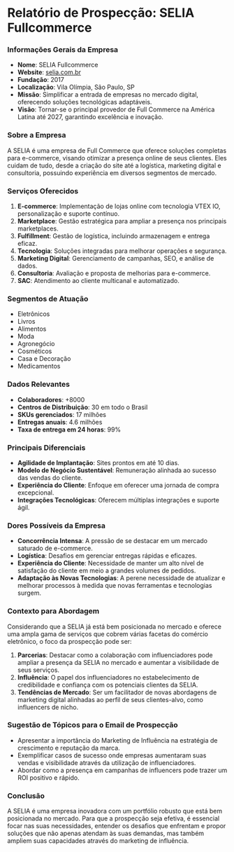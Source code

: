 # Relatório de Prospecção: SELIA Fullcommerce

### Informações Gerais da Empresa
- **Nome**: SELIA Fullcommerce
- **Website**: [selia.com.br](https://www.selia.com.br)
- **Fundação**: 2017
- **Localização**: Vila Olímpia, São Paulo, SP
- **Missão**: Simplificar a entrada de empresas no mercado digital, oferecendo soluções tecnológicas adaptáveis.
- **Visão**: Tornar-se o principal provedor de Full Commerce na América Latina até 2027, garantindo excelência e inovação.

### Sobre a Empresa
A SELIA é uma empresa de Full Commerce que oferece soluções completas para e-commerce, visando otimizar a presença online de seus clientes. Eles cuidam de tudo, desde a criação do site até a logística, marketing digital e consultoria, possuindo experiência em diversos segmentos de mercado.

### Serviços Oferecidos
1. **E-commerce**: Implementação de lojas online com tecnologia VTEX IO, personalização e suporte contínuo.
2. **Marketplace**: Gestão estratégica para ampliar a presença nos principais marketplaces.
3. **Fulfillment**: Gestão de logística, incluindo armazenagem e entrega eficaz.
4. **Tecnologia**: Soluções integradas para melhorar operações e segurança.
5. **Marketing Digital**: Gerenciamento de campanhas, SEO, e análise de dados.
6. **Consultoria**: Avaliação e proposta de melhorias para e-commerce.
7. **SAC**: Atendimento ao cliente multicanal e automatizado.

### Segmentos de Atuação
- Eletrônicos
- Livros
- Alimentos
- Moda
- Agronegócio
- Cosméticos
- Casa e Decoração
- Medicamentos

### Dados Relevantes
- **Colaboradores**: +8000
- **Centros de Distribuição**: 30 em todo o Brasil
- **SKUs gerenciados**: 17 milhões
- **Entregas anuais**: 4.6 milhões
- **Taxa de entrega em 24 horas**: 99%

### Principais Diferenciais
- **Agilidade de Implantação**: Sites prontos em até 10 dias.
- **Modelo de Negócio Sustentável**: Remuneração alinhada ao sucesso das vendas do cliente.
- **Experiência do Cliente**: Enfoque em oferecer uma jornada de compra excepcional.
- **Integrações Tecnológicas**: Oferecem múltiplas integrações e suporte ágil.

### Dores Possíveis da Empresa
- **Concorrência Intensa**: A pressão de se destacar em um mercado saturado de e-commerce.
- **Logística**: Desafios em gerenciar entregas rápidas e eficazes.
- **Experiência do Cliente**: Necessidade de manter um alto nível de satisfação do cliente em meio a grandes volumes de pedidos.
- **Adaptação às Novas Tecnologias**: A perene necessidade de atualizar e melhorar processos à medida que novas ferramentas e tecnologias surgem.

### Contexto para Abordagem
Considerando que a SELIA já está bem posicionada no mercado e oferece uma ampla gama de serviços que cobrem várias facetas do comércio eletrônico, o foco da prospecção pode ser:
1. **Parcerias**: Destacar como a colaboração com influenciadores pode ampliar a presença da SELIA no mercado e aumentar a visibilidade de seus serviços.
2. **Influência**: O papel dos influenciadores no estabelecimento de credibilidade e confiança com os potenciais clientes da SELIA.
3. **Tendências de Mercado**: Ser um facilitador de novas abordagens de marketing digital alinhadas ao perfil de seus clientes-alvo, como influencers de nicho.

### Sugestão de Tópicos para o Email de Prospecção
- Apresentar a importância do Marketing de Influência na estratégia de crescimento e reputação da marca.
- Exemplificar casos de sucesso onde empresas aumentaram suas vendas e visibilidade através da utilização de influenciadores.
- Abordar como a presença em campanhas de influencers pode trazer um ROI positivo e rápido.
  
### Conclusão
A SELIA é uma empresa inovadora com um portfólio robusto que está bem posicionada no mercado. Para que a prospecção seja efetiva, é essencial focar nas suas necessidades, entender os desafios que enfrentam e propor soluções que não apenas atendam às suas demandas, mas também ampliem suas capacidades através do marketing de influência.